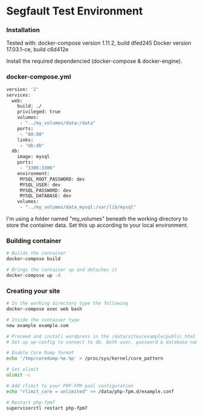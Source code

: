 # Segfault Test Environment

### Installation

Tested with:
docker-compose version 1.11.2, build dfed245
Docker version 17.03.1-ce, build c6d412e

Install the required dependencied (docker-compose & docker-engine).

### docker-compose.yml
```sh
version: '2'
services:
  web:
    build: ./
    privileged: true 
    volumes:
     - "../my_volumes/data:/data"
    ports:
     - "80:80"
    links:
     - "db:db"
  db:
    image: mysql
    ports:
     - "3306:3306"
    environment:
     MYSQL_ROOT_PASSWORD: dev
     MYSQL_USER: dev
     MYSQL_PASSWORD: dev
     MYSQL_DATABASE: dev
    volumes:
     - "../my_volumes/data_mysql:/var/lib/mysql"
```



I'm using a folder named "my_volumes" beneath the working directory to store the container data. Set this up according to your local environment.

### Building container

```sh
# Builds the container
docker-compose build

# Brings the container up and detaches it
docker-compose up -d 
```

### Creating your site

```sh
# In the working directory type the following
docker-compose exec web bash

# Inside the container type
new example example.com

# Proceed and install wordpress in the /data/sites/example/public_html folder
# Set up wp-config to connect to db. Both user, password & database name is "example"

# Enable Core Dump format
echo '/tmp/coredump-%e.%p' > /proc/sys/kernel/core_pattern

# Set ulimit
ulimit -c

# Add rlimit to your PHP-FPM pool configuration
echo "rlimit_core = unlimited" >> /data/php-fpm.d/example.conf

# Restart php-fpm7
supervisorctl restart php-fpm7
```

